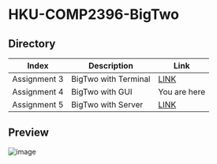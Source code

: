 # HKU-COMP2396-BigTwo

## Directory
Index|Description|Link
-----|----|-------
Assignment 3|BigTwo with Terminal|[LINK](https://github.com/Henryyy-Hung/HKU-COMP2396-BigTwo/tree/Assignment-3)
Assignment 4|BigTwo with GUI|You are here
Assignment 5|BigTwo with Server|[LINK](https://github.com/Henryyy-Hung/HKU-COMP2396-BigTwo)

## Preview

![image](https://user-images.githubusercontent.com/78750074/208287638-ac385348-99e9-4d52-99a0-6ecbe6ccc7bc.png)

